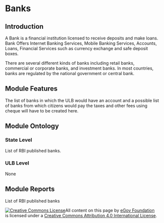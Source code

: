 # Banks

## Introduction

A Bank is a financial institution licensed to receive deposits and make loans. Bank Offers Internet Banking Services, Mobile Banking Services, Accounts, Loans, Financial Services such as currency exchange and safe deposit boxes.

There are several different kinds of banks including retail banks, commercial or corporate banks, and investment banks. In most countries, banks are regulated by the national government or central bank.

## Module Features

The list of banks in which the ULB would have an account and a possible list of banks from which citizens would pay the taxes and other fees using cheque will have to be created here.

## Module Ontology

### State Level

List of RBI published banks.

### ULB Level

None

## Module Reports

List of RBI published banks

[![Creative Commons License](https://i.creativecommons.org/l/by/4.0/80x15.png)](http://creativecommons.org/licenses/by/4.0/)All content on this page by [eGov Foundation ](https://egov.org.in/)is licensed under a [Creative Commons Attribution 4.0 International License](http://creativecommons.org/licenses/by/4.0/).

